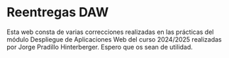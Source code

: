 # Reentregas DAW

Esta web consta de varias correcciones realizadas en las prácticas del módulo Despliegue de Aplicaciones Web del curso 2024/2025 realizadas por Jorge Pradillo Hinterberger. Espero que os sean de utilidad.